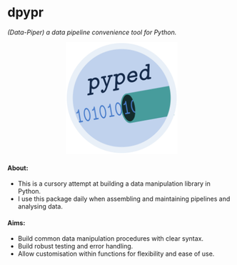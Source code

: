 # **dpypr**
*(Data-Piper) a data pipeline convenience tool for Python.*

<p align = "center">
  <img src = "logo/pyped_logo.png" alt = "image" width = "250" height = "250">
</p>

#### About:
- This is a cursory attempt at building a data manipulation library in Python.
- I use this package daily when assembling and maintaining pipelines and 
analysing data.

#### Aims:
- Build common data manipulation procedures with clear syntax.
- Build robust testing and error handling.
- Allow customisation within functions for flexibility and ease of use.